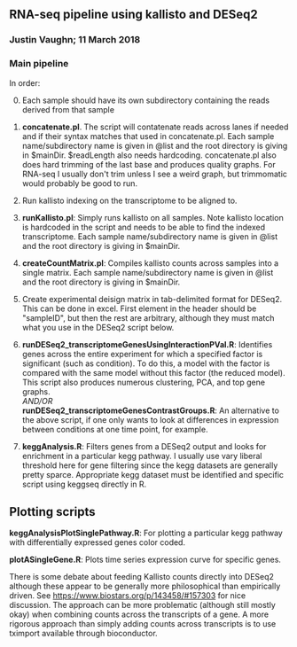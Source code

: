 ## RNA-seq pipeline using kallisto and DESeq2

### Justin Vaughn; 11 March 2018

### Main pipeline
 
In order: 

0. Each sample should have its own subdirectory containing the reads derived from that sample

1. **concatenate.pl**.  The script will contatenate reads across lanes if needed and if their syntax matches that used in concatenate.pl.  Each sample name/subdirectory name is given in @list and the root directory is giving in $mainDir.  $readLength also needs hardcoding.  concatenate.pl also does hard trimming of the last base and produces quality graphs.  For RNA-seq I usually don't trim unless I see a weird graph, but trimmomatic would probably be good to run.

2. Run kallisto indexing on the transcriptome to be aligned to.

3. **runKallisto.pl**: Simply runs kallisto on all samples.  Note kallisto location is hardcoded in the script and needs to be able to find the indexed transcriptome. Each sample name/subdirectory name is given in @list and the root directory is giving in $mainDir.

4. **createCountMatrix.pl**: Compiles kallisto counts across samples into a single matrix. Each sample name/subdirectory name is given in @list and the root directory is giving in $mainDir.

5.  Create experimental deisign matrix in tab-delimited format for DESeq2.  This can be done in excel.  First element in the header should be "sampleID", but then the rest are arbitrary, although they must match what you use in the DESeq2 script below.

6. **runDESeq2_transcriptomeGenesUsingInteractionPVal.R**: Identifies genes across the entire experiment for which a specified factor is significant (such as condition).  To do this, a model with the factor is compared with the same model without this factor (the reduced model).  This script also produces numerous clustering, PCA, and top gene graphs.\
*AND/OR*\
**runDESeq2_transcriptomeGenesContrastGroups.R**: An alternative to the above script, if one only wants to look at differences in expression between conditions at one time point, for example.

7. **keggAnalysis.R**:  Filters genes from a DESeq2 output and looks for enrichment in a particular kegg pathway.  I usually use vary liberal threshold here for gene filtering since the kegg datasets are generally pretty sparce. Appropriate kegg dataset must be identified and specific script using keggseq directly in R. 

## Plotting scripts

**keggAnalysisPlotSinglePathway.R**: For plotting a particular kegg pathway with differentially expressed genes color coded.

**plotASingleGene.R**: Plots time series expression curve for specific genes.

There is some debate about feeding Kallisto counts directly into DESeq2 although these appear to be generally more philosophical than empirically driven.  See https://www.biostars.org/p/143458/#157303 for nice discussion.  The approach can be more problematic (although still mostly okay) when combining counts across the transcripts of a gene.  A more rigorous approach than simply adding counts across transcripts is to use tximport available through bioconductor.  


